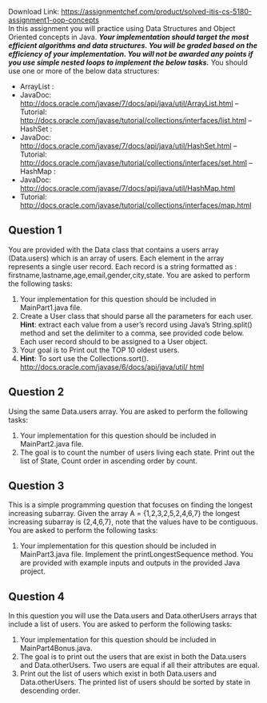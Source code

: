 Download Link: https://assignmentchef.com/product/solved-itis-cs-5180-assignment1-oop-concepts
<br>
In this assignment you will practice using Data Structures and Object Oriented concepts in Java. <strong><em>Your implementation should target the most efficient algorithms and data structures. You will be graded based on the efficiency of your implementation. You will not be awarded any points if you use simple nested loops to implement the below tasks.</em></strong> You should use one or more of the below data structures:

<ul>

 <li>ArrayList :</li>

 <li>JavaDoc: <a href="https://docs.oracle.com/javase/7/docs/api/java/util/ArrayList.html">http://docs.oracle.com/javase/7/docs/api/java/util/ArrayList.html</a> – Tutorial: <a href="https://docs.oracle.com/javase/tutorial/collections/interfaces/list.html">http://docs.oracle.com/javase/tutorial/collections/interfaces/list.html</a> – HashSet :</li>

 <li>JavaDoc: <a href="https://docs.oracle.com/javase/7/docs/api/java/util/HashSet.html">http://docs.oracle.com/javase/7/docs/api/java/util/HashSet.html</a> – Tutorial: <a href="https://docs.oracle.com/javase/tutorial/collections/interfaces/set.html">http://docs.oracle.com/javase/tutorial/collections/interfaces/set.html</a> – HashMap :</li>

 <li>JavaDoc: <a href="https://docs.oracle.com/javase/7/docs/api/java/util/HashMap.html">http://docs.oracle.com/javase/7/docs/api/java/util/HashMap.html</a></li>

 <li>Tutorial: <a href="https://docs.oracle.com/javase/tutorial/collections/interfaces/map.html">http://docs.oracle.com/javase/tutorial/collections/interfaces/map.html</a></li>

</ul>

<h2>Question 1</h2>

You are provided with the Data class that contains a users array (Data.users) which is an array of users. Each element in the array represents a single user record. Each record is a string formatted as : firstname,lastname,age,email,gender,city,state. You are asked to perform the following tasks:

<ol>

 <li>Your implementation for this question should be included in MainPart1.java file.</li>

 <li>Create a User class that should parse all the parameters for each user. <strong>Hint</strong>: extract each value from a user’s record using Java’s String.split() method and set the delimiter to a comma, see provided code below. Each user record should to be assigned to a User object.</li>

 <li>Your goal is to Print out the TOP 10 oldest users.</li>

 <li><strong>Hint</strong>: To sort use the Collections.sort(). <a href="https://docs.oracle.com/javase/6/docs/api/java/util/Collections.html">http://docs.oracle.com/javase/6/docs/api/java/util/ </a><a href="https://docs.oracle.com/javase/6/docs/api/java/util/Collections.html">html</a></li>

</ol>

<h2>Question 2</h2>

Using the same Data.users array. You are asked to perform the following tasks:

<ol>

 <li>Your implementation for this question should be included in MainPart2.java file.</li>

 <li>The goal is to count the number of users living each state. Print out the list of State, Count order in ascending order by count.</li>

</ol>

<h2>Question 3</h2>

This is a simple programming question that focuses on finding the longest increasing subarray. Given the array A = {1,2,3,2,5,2,4,6,7} the longest increasing subarray is {2,4,6,7}, note that the values have to be contiguous. You are asked to perform the following tasks:

<ol>

 <li>Your implementation for this question should be included in MainPart3.java file. Implement the printLongestSequence method. You are provided with example inputs and outputs in the provided Java project.</li>

</ol>

<h2>Question 4</h2>

In this question you will use the Data.users and Data.otherUsers arrays that include a list of users. You are asked to perform the following tasks:

<ol>

 <li>Your implementation for this question should be included in MainPart4Bonus.java.</li>

 <li>The goal is to print out the users that are exist in both the Data.users and Data.otherUsers. Two users are equal if all their attributes are equal.</li>

 <li>Print out the list of users which exist in both Data.users and Data.otherUsers. The printed list of users should be sorted by state in descending order.</li>

</ol>